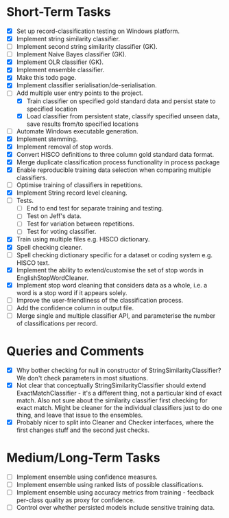  
# Short-Term Tasks
 
- [x] Set up record-classification testing on Windows platform.
- [x] Implement string similarity classifier.
- [ ] Implement second string similarity classifier (GK).
- [ ] Implement Naive Bayes classifier (GK).
- [x] Implement OLR classifier (GK).
- [x] Implement ensemble classifier.
- [x] Make this todo page.
- [x] Implement classifier serialisation/de-serialisation.
- [ ] Add multiple user entry points to the project.
   - [x] Train classifier on specified gold standard data and persist state to specified location
   - [x] Load classifier from persistent state, classify specified unseen data, save results from/to specified locations
- [ ] Automate Windows executable generation.
- [x] Implement stemming.
- [x] Implement removal of stop words.
- [x] Convert HISCO definitions to three column gold standard data format.
- [x] Merge duplicate classification process functionality in process package
- [x] Enable reproducible training data selection when comparing multiple classifiers.
- [ ] Optimise training of classifiers in repetitions. 
- [x] Implement String record level cleaning.
- [ ] Tests.
   - [ ] End to end test for separate training and testing.
   - [ ] Test on Jeff's data.
   - [ ] Test for variation between repetitions.
   - [ ] Test for voting classifier.
- [x] Train using multiple files e.g. HISCO dictionary.
- [x] Spell checking cleaner.
- [ ] Spell checking dictionary specific for a dataset or coding system e.g. HISCO text.
- [x] Implement the ability to extend/customise the set of stop words in EnglishStopWordCleaner.
- [x] Implement stop word cleaning that considers data as a whole, i.e. a word is a stop word if it appears solely.
- [ ] Improve the user-friendliness of the classification process.
- [ ] Add the confidence column in output file.
- [ ] Merge single and multiple classifier API, and parameterise the number of classifications per record.

# Queries and Comments

- [x] Why bother checking for null in constructor of StringSimilarityClassifier? We don't check parameters in most situations.
- [x] Not clear that conceptually StringSimilarityClassifier should extend ExactMatchClassifier - it's a different thing, not a particular kind of exact match. Also not sure about the similarity classifier first checking for exact match. Might be cleaner for the individual classifiers just to do one thing, and leave that issue to the ensembles.
- [x] Probably nicer to split into Cleaner and Checker interfaces, where the first changes stuff and the second just checks.

# Medium/Long-Term Tasks

- [ ] Implement ensemble using confidence measures.
- [ ] Implement ensemble using ranked lists of possible classifications.
- [ ] Implement ensemble using accuracy metrics from training - feedback per-class quality as proxy for confidence.
- [ ] Control over whether persisted models include sensitive training data.
